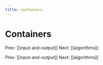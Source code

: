 ```yaml
---
title: containers
---
```


# Containers

Prev: \[\[input-and-output\]\] Next: \[\[algorithms\]\]

Prev: \[\[input-and-output\]\] Next: \[\[algorithms\]\]
